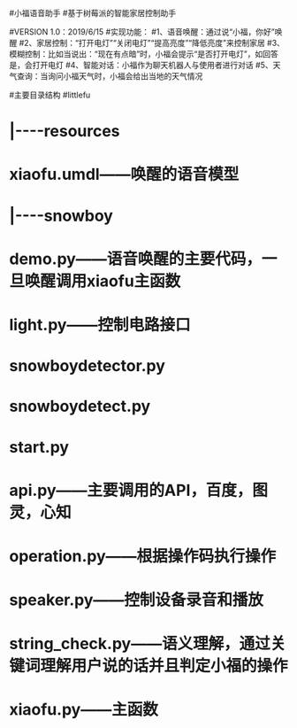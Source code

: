 #小福语音助手
#基于树莓派的智能家居控制助手

#VERSION 1.0：2019/6/15
#实现功能：
#1、语音唤醒：通过说“小福，你好”唤醒
#2、家居控制：“打开电灯”“关闭电灯”“提高亮度”“降低亮度”来控制家居
#3、模糊控制：比如当说出：“现在有点暗”时，小福会提示“是否打开电灯”，如回答是，会打开电灯
#4、智能对话：小福作为聊天机器人与使用者进行对话
#5、天气查询：当询问小福天气时，小福会给出当地的天气情况

#主要目录结构
#littlefu
#   |----resources
#   	xiaofu.umdl——唤醒的语音模型
#   |----snowboy
#   	demo.py——语音唤醒的主要代码，一旦唤醒调用xiaofu主函数

#       light.py——控制电路接口
#       snowboydetector.py
#       snowboydetect.py
#       start.py
#   api.py——主要调用的API，百度，图灵，心知
#   operation.py——根据操作码执行操作
#   speaker.py——控制设备录音和播放
#   string_check.py——语义理解，通过关键词理解用户说的话并且判定小福的操作
#   xiaofu.py——主函数
